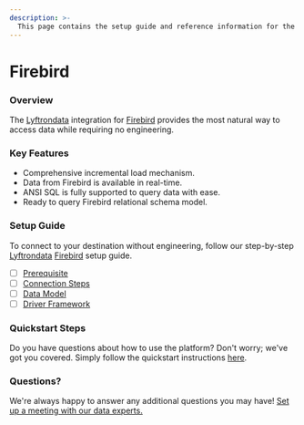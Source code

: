 ```yaml
---
description: >-
  This page contains the setup guide and reference information for the Firebird source connector.
---
```


# Firebird

### Overview

The [Lyftrondata](https://www.lyftrondata.com/) integration for [Firebird](None) provides the most natural way to access data while requiring no engineering.

### Key Features

* Comprehensive incremental load mechanism.
* Data from Firebird is available in real-time.&#x20;
* ANSI SQL is fully supported to query data with ease.
* Ready to query Firebird relational schema model.

### Setup Guide

To connect to your destination without engineering, follow our step-by-step [Lyftrondata](https://www.lyftrondata.com/)  [Firebird](None) setup guide.

* [ ] [Prerequisite](prerequisite.md)
* [ ] [Connection Steps](connection-steps.md)
* [ ] [Data Model](data-model/erd.md)
* [ ] [Driver Framework](driver-framework/)

### Quickstart Steps

Do you have questions about how to use the platform? Don't worry; we've got you covered. Simply follow the quickstart instructions [here](../README.md).

### Questions? <a href="#questions" id="questions"></a>

We're always happy to answer any additional questions you may have! [Set up a meeting with our data experts.](https://www.lyftrondata.com/book-a-meeting/)

